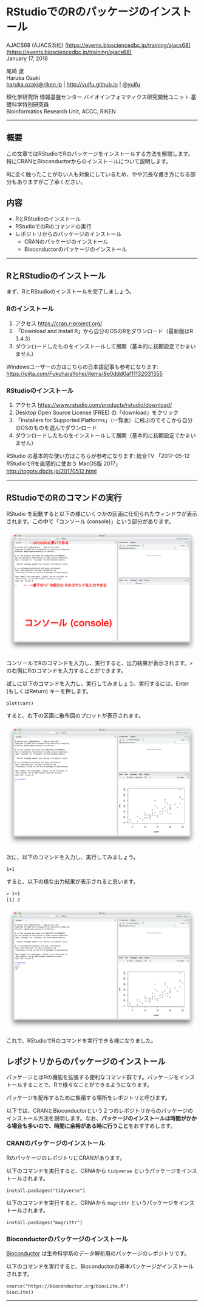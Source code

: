 # RStudioでのRのパッケージのインストール

AJACS68 (AJACS浜松) [https://events.biosciencedbc.jp/training/ajacs68](https://events.biosciencedbc.jp/training/ajacs68)  
January 17, 2018

尾崎 遼  
Haruka Ozaki  
haruka.ozaki@riken.jp | http://yuifu.github.io | [@yuifu](https://twitter.com/yuifu)

理化学研究所 情報基盤センター バイオインフォマティクス研究開発ユニット 基礎科学特別研究員  
Bioinformatics Research Unit, ACCC, RIKEN


----

## 概要

この文章ではRStudioでRのパッケージをインストールする方法を解説します。特にCRANとBioconductorからのインストールについて説明します。

Rに全く触ったことがない人も対象にしているため、やや冗長な書き方になる部分もありますがご了承ください。

## 内容

- RとRStudioのインストール
- RStudioでのRのコマンドの実行
- レポジトリからのパッケージのインストール
  - CRANのパッケージのインストール
  - Bioconductorのパッケージのインストール

---


## RとRStudioのインストール

まず、RとRStudioのインストールを完了しましょう。

### Rのインストール

1. アクセス https://cran.r-project.org/
2. 「Download and Install R」から自分のOSのRをダウンロード（最新版はR 3.4.3）
3. ダウンロードしたものをインストールして展開（基本的に初期設定でかまいません）

Windowsユーザーの方はこちらの日本語記事も参考になります: https://qiita.com/FukuharaYohei/items/8e0ddd0af11132031355

### RStudioのインストール

1. アクセス https://www.rstudio.com/products/rstudio/download/
2. Desktop Open Source License (FREE) の「download」をクリック
3. 「Installers for Supported Platforms」（一覧表）に飛ぶのでそこから自分のOSのものを選んでダウンロード
4. ダウンロードしたものをインストールして展開（基本的に初期設定でかまいません）

RStudio の基本的な使い方はこちらが参考になります: 統合TV 「2017-05-12 RStudioでRを直感的に使おう MacOS版 2017」　http://togotv.dbcls.jp/20170512.html
　　　　　　　　　　


----

## RStudioでのRのコマンドの実行

RStudio を起動すると以下の様にいくつかの区画に仕切られたウィンドウが表示されます。この中で「コンソール (console)」という部分があります。

![](assets/Tutorial_install_R_packages-8fc96.png)


コンソールでRのコマンドを入力し、実行すると、出力結果が表示されます。`>` の右側にRのコマンドを入力することができます。

試しに以下のコマンドを入力し、実行してみましょう。実行するには、Enter (もしくはReturn) キーを押します。

```
plot(cars)
```

すると、右下の区画に散布図のプロットが表示されます。

![](assets/Tutorial_install_R_packages-ac2f9.png)

次に、以下のコマンドを入力し、実行してみましょう。

```
1+1
```

すると、以下の様な出力結果が表示されると思います。

```
> 1+1
[1] 2
```

![](assets/Tutorial_install_R_packages-c8c58.png)

これで、RStudioでRのコマンドを実行できる様になりました。


## レポジトリからのパッケージのインストール

パッケージとはRの機能を拡張する便利なコマンド群です。パッケージをインストールすることで、Rで様々なことができるようになります。

パッケージを配布するために集積する場所をレポジトリと呼びます。

以下では、CRANとBioconductorという２つのレポジトリからのパッケージのインストール方法を説明します。なお、**パッケージのインストールは時間がかかる場合も多いので、時間に余裕がある時に行うこと**をおすすめします。


### CRANのパッケージのインストール
RのパッケージのレポジトリにCRANがあります。

以下のコマンドを実行すると、CRNAから `tidyverse` というパッケージをインストールされます。

```
install.packages("tidyverse")
```

以下のコマンドを実行すると、CRNAから `magrittr` というパッケージをインストールされます。

```
install.packages("magrittr")
```

### Bioconductorのパッケージのインストール

[Bioconductor](https://bioconductor.org/) は生命科学系のデータ解析用のパッケージのレポジトリです。

以下のコマンドを実行すると、Bioconductorの基本パッケージがインストールされます。


```
source("https://bioconductor.org/biocLite.R")
biocLite()
```


----
